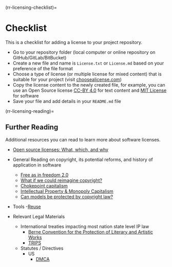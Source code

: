 (rr-licensing-checklist)=
# Checklist

This is a checklist for adding a license to your project repository.

- Go to your repository folder (local computer or online repository on GitHub/GitLab/BitBucket)
- Create a new file and name is `License.txt` or `License.md` based on your  preference of the file format
- Choose a type of license (or multiple license for mixed content) that is suitable for your project (visit [choosealicense.com](https://choosealicense.com/))
- Copy the license content to the newly created file, for example, you can use an Open Source license [CC-BY 4.0](https://choosealicense.com/licenses/cc-by-4.0/) for text content and [MIT License](https://choosealicense.com/licenses/mit/) for software
- Save your file and add details in your `README.md` file

(rr-licensing-reading)=
## Further Reading

Additional resources you can read to learn more about software licenses.

 - [Open source licenses: What, which, and why](https://arstechnica.com/gadgets/2020/02/how-to-choose-an-open-source-license/)

- General Reading on copyright, its potential reforms, and history of application in software
    - [Free as in freedom 2.0](https://archive.org/details/faif-2.0/mode/2up)
    - [What if we could reimagine copyright?](https://www.jstor.org/stable/j.ctt1q1crjg)
    - [Chokepoint capitalism](https://craphound.com/chokepoint/2022/09/27/twitch-does-a-chokepoint-capitalism/)
    - [Intellectual Property & Monopoly Capitalism]( https://crashcourseeconomics.org/webinar/intellectual-property-and-monopoly-capitalism)
    - [Can models be protected by copyright law?](https://www.comsol.com/blogs/can-models-be-protected-by-copyright-law/)
- Tools
    -[Reuse](https://reuse.software/)
- Relevant Legal Materials
	- International treaties impacting most nation state level IP law
		- [Berne Convention for the Protection of Literary and Artistic Works](https://www.wipo.int/treaties/en/ip/berne/)
		- [TRIPS](https://www.wto.org/english/docs_e/legal_e/27-trips_01_e.htm)
	- Statutes / Directives
		- US
			- [DMCA](https://www.congress.gov/bill/105th-congress/house-bill/2281)

<!-- additional statutes needed, add EU directives -->
